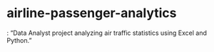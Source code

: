 # airline-passenger-analytics
: “Data Analyst project analyzing air traffic statistics using Excel and Python.”
